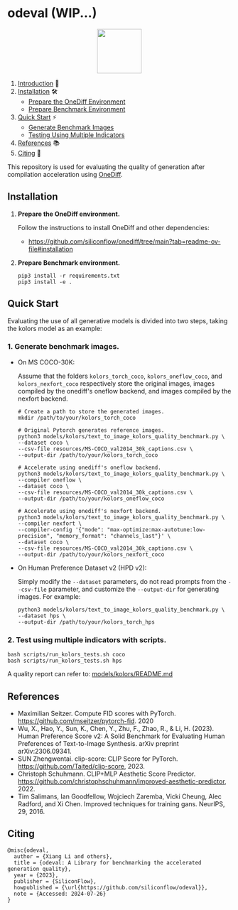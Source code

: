 # odeval (WIP...)

<p align="center">
<img src="imgs/onediff_logo.png" height="100">
</p>

1. [Introduction](#introduction) 🌟
2. [Installation](#installation) 🛠️
   - [Prepare the OneDiff Environment](#prepare-the-onediff-environment)
   - [Prepare Benchmark Environment](#prepare-benchmark-environment)
3. [Quick Start](#quick-start) ⚡
   - [Generate Benchmark Images](#generate-benchmark-images)
   - [Testing Using Multiple Indicators](#testing-using-multiple-indicators)
4. [References](#references) 📚
5. [Citing](#citing) 📖


This repository is used for evaluating the quality of generation after compilation acceleration using [OneDiff](https://github.com/siliconflow/onediff).



## Installation

1. **Prepare the OneDiff environment.**

    Follow the instructions to install OneDiff and other dependencies:
   - https://github.com/siliconflow/onediff/tree/main?tab=readme-ov-file#installation

2. **Prepare Benchmark environment.**


    ```
    pip3 install -r requirements.txt
    pip3 install -e .
    ```


## Quick Start

Evaluating the use of all generative models is divided into two steps, taking the kolors model as an example:

### 1. Generate benchmark images.

   - On MS COCO-30K:

      Assume that the folders `kolors_torch_coco`, `kolors_oneflow_coco`, and `kolors_nexfort_coco` respectively store the original images, images compiled by the onediff's oneflow backend, and images compiled by the nexfort backend.

      ```
      # Create a path to store the generated images.
      mkdir /path/to/your/kolors_torch_coco
      ```

      ```
      # Original Pytorch generates reference images.
      python3 models/kolors/text_to_image_kolors_quality_benchmark.py \
      --dataset coco \
      --csv-file resources/MS-COCO_val2014_30k_captions.csv \
      --output-dir /path/to/your/kolors_torch_coco

      ```

      ```
      # Accelerate using onediff's oneflow backend.
      python3 models/kolors/text_to_image_kolors_quality_benchmark.py \
      --compiler oneflow \
      --dataset coco \
      --csv-file resources/MS-COCO_val2014_30k_captions.csv \
      --output-dir /path/to/your/kolors_oneflow_coco
      ```

      ```
      # Accelerate using onediff's nexfort backend.
      python3 models/kolors/text_to_image_kolors_quality_benchmark.py \
      --compiler nexfort \
      --compiler-config '{"mode": "max-optimize:max-autotune:low-precision", "memory_format": "channels_last"}' \
      --dataset coco \
      --csv-file resources/MS-COCO_val2014_30k_captions.csv \
      --output-dir /path/to/your/kolors_nexfort_coco
      ```

   - On Human Preference Dataset v2 (HPD v2):

      Simply modify the `--dataset` parameters, do not read prompts from the `--csv-file` parameter, and customize the `--output-dir` for generating images. For example:

      ```
      python3 models/kolors/text_to_image_kolors_quality_benchmark.py \
      --dataset hps \
      --output-dir /path/to/your/kolors_torch_hps
      ```

### 2. Test using multiple indicators with scripts.


   ```
   bash scripts/run_kolors_tests.sh coco
   bash scripts/run_kolors_tests.sh hps
   ```

A quality report can refer to: [models/kolors/README.md](models/kolors/README.md)


## References

- Maximilian Seitzer. Compute FID scores with PyTorch. https://github.com/mseitzer/pytorch-fid. 2020
- Wu, X., Hao, Y., Sun, K., Chen, Y., Zhu, F., Zhao, R., & Li, H. (2023). Human Preference Score v2: A Solid Benchmark for Evaluating Human Preferences of Text-to-Image Synthesis. arXiv preprint arXiv:2306.09341.
- SUN Zhengwentai. clip-score: CLIP Score for PyTorch. https://github.com/Taited/clip-score, 2023.
- Christoph Schuhmann. CLIP+MLP Aesthetic Score Predictor. https://github.com/christophschuhmann/improved-aesthetic-predictor, 2022.
- Tim Salimans, Ian Goodfellow, Wojciech Zaremba, Vicki Cheung, Alec Radford, and Xi Chen. Improved techniques for training gans. NeurIPS, 29, 2016.


## Citing

```
@misc{odeval,
  author = {Xiang Li and others},
  title = {odeval: A Library for benchmarking the accelerated generation quality},
  year = {2023},
  publisher = {SiliconFlow},
  howpublished = {\url{https://github.com/siliconflow/odeval}},
  note = {Accessed: 2024-07-26}
}
```
